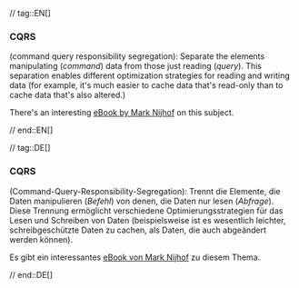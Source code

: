 // tag::EN[]
### CQRS

(command query responsibility segregation): Separate the elements manipulating
(_command_) data from those just reading (_query_). This separation enables
different optimization strategies for reading and writing data (for example,
  it's much easier to cache data that's read-only than to cache data that's
  also altered.)

There's an interesting [eBook by Mark Nijhof](https://leanpub.com/cqrs)
on this subject.


// end::EN[]

// tag::DE[]
### CQRS

(Command-Query-Responsibility-Segregation): Trennt die Elemente, die
Daten manipulieren (*Befehl*) von denen, die Daten nur lesen
(*Abfrage*). Diese Trennung ermöglicht verschiedene
Optimierungsstrategien für das Lesen und Schreiben von Daten
(beispielsweise ist es wesentlich leichter, schreibgeschützte Daten zu
cachen, als Daten, die auch abgeändert werden können).

Es gibt ein interessantes [eBook von Mark Nijhof](https://leanpub.com/cqrs) zu diesem Thema.




// end::DE[]

